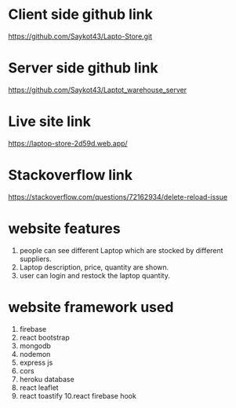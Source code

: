 # Client side github link
https://github.com/Saykot43/Lapto-Store.git

# Server side github link
https://github.com/Saykot43/Laptot_warehouse_server

# Live site link
https://laptop-store-2d59d.web.app/
# Stackoverflow link
https://stackoverflow.com/questions/72162934/delete-reload-issue

# website features
1. people can see different Laptop which are stocked by different suppliers.
2. Laptop description, price, quantity are shown.
3. user can login and restock the laptop quantity.

# website framework used 
1. firebase
2. react bootstrap
3. mongodb
4. nodemon
5. express js
6. cors
7. heroku database
8. react leaflet
9. react toastify
10.react firebase hook
 
